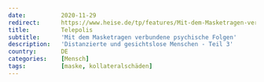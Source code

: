 ```yaml
---
date:          2020-11-29
redirect:      https://www.heise.de/tp/features/Mit-dem-Masketragen-verbundene-psychische-Folgen-4967043.html
title:         Telepolis
subtitle:      'Mit dem Masketragen verbundene psychische Folgen'
description:   'Distanzierte und gesichtslose Menschen - Teil 3'
country:       DE
categories:    [Mensch]
tags:          [maske, kollateralschäden]
---
```

